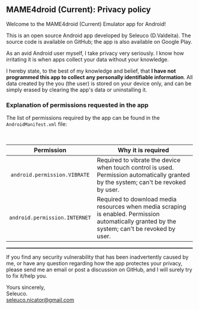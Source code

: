 ## MAME4droid (Current): Privacy policy

Welcome to the MAME4droid (Current)  Emulator app for Android!

This is an open source Android app developed by Seleuco (D.Valdeita). The source code is available on GitHub; the app is also available on Google Play.

As an avid Android user myself, I take privacy very seriously.
I know how irritating it is when apps collect your data without your knowledge.

I hereby state, to the best of my knowledge and belief, that <b>I have not programmed this app to collect any personally identifiable information</b>. All data created by the you (the user) is stored on your device only, and can be simply erased by clearing the app's data or uninstalling it.

### Explanation of permissions requested in the app

The list of permissions required by the app can be found in the `AndroidManifest.xml` file:

<br/>

| Permission | Why it is required |
| :---: | --- |
| `android.permission.VIBRATE` | Required to vibrate the device when touch control is used. Permission automatically granted by the system; can't be revoked by user. |
| `android.permission.INTERNET` | Required to download media resources when media scraping is enabled. Permission automatically granted by the system; can't be revoked by user. |


 <hr style="border:1px solid gray">

If you find any security vulnerability that has been inadvertently caused by me, or have any question regarding how the app protectes your privacy, please send me an email or post a discussion on GitHub, and I will surely try to fix it/help you.

Yours sincerely,  
Seleuco.
<br/>
seleuco.nicator@gmail.com
